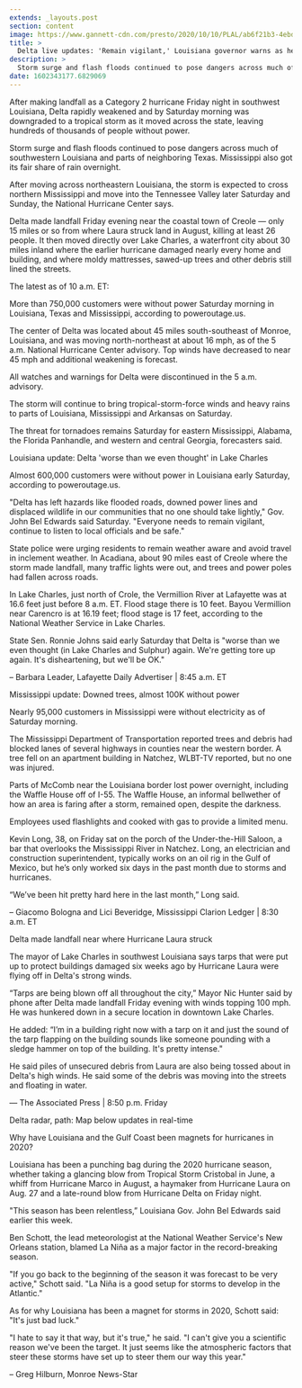 ```yaml
--- 
extends: _layouts.post 
section: content 
image: https://www.gannett-cdn.com/presto/2020/10/10/PLAL/ab6f21b3-4ebd-42db-a504-319474bbd7d6-Delta.pre-2477.jpg?crop=2923,1644,x1,y0&width=2923&height=1644&format=pjpg&auto=webp 
title: > 
  Delta live updates: 'Remain vigilant,' Louisiana governor warns as heavy rain, tropical storm-force winds continue 
description: > 
  Storm surge and flash floods continued to pose dangers across much of southwestern Louisiana and parts of neighboring Texas.ET:More than 750,000 customers were without power Saturday morning in Louisiana, Texas and Mississippi, according to poweroutage.us.The storm will continue to bring tropical-storm-force winds and heavy rains to parts of Louisiana, Mississippi and Arkansas on Saturday.Louisiana update: Delta 'worse than we even thought' in Lake CharlesAlmost 600,000 customers were without power in Louisiana early Saturday, according to poweroutage.us.Parts of McComb near the Louisiana border lost power overnight, including the Waffle House off of I-55. 
date: 1602343177.6829069 
--- 
```

After making landfall as a Category 2 hurricane Friday night in southwest Louisiana, Delta rapidly weakened and by Saturday morning was downgraded to a tropical storm as it moved across the state, leaving hundreds of thousands of people without power.

Storm surge and flash floods continued to pose dangers across much of southwestern Louisiana and parts of neighboring Texas. Mississippi also got its fair share of rain overnight.

After moving across northeastern Louisiana, the storm is expected to cross northern Mississippi and move into the Tennessee Valley later Saturday and Sunday, the National Hurricane Center says.

Delta made landfall Friday evening near the coastal town of Creole — only 15 miles or so from where Laura struck land in August, killing at least 26 people. It then moved directly over Lake Charles, a waterfront city about 30 miles inland where the earlier hurricane damaged nearly every home and building, and where moldy mattresses, sawed-up trees and other debris still lined the streets.

The latest as of 10 a.m. ET:

More than 750,000 customers were without power Saturday morning in Louisiana, Texas and Mississippi, according to poweroutage.us.

The center of Delta was located about 45 miles south-southeast of Monroe, Louisiana, and was moving north-northeast at about 16 mph, as of the 5 a.m. National Hurricane Center advisory. Top winds have decreased to near 45 mph and additional weakening is forecast.

All watches and warnings for Delta were discontinued in the 5 a.m. advisory.

The storm will continue to bring tropical-storm-force winds and heavy rains to parts of Louisiana, Mississippi and Arkansas on Saturday.

The threat for tornadoes remains Saturday for eastern Mississippi, Alabama, the Florida Panhandle, and western and central Georgia, forecasters said.

Louisiana update: Delta 'worse than we even thought' in Lake Charles

Almost 600,000 customers were without power in Louisiana early Saturday, according to poweroutage.us.

"Delta has left hazards like flooded roads, downed power lines and displaced wildlife in our communities that no one should take lightly," Gov. John Bel Edwards said Saturday. "Everyone needs to remain vigilant, continue to listen to local officials and be safe."

State police were urging residents to remain weather aware and avoid travel in inclement weather. In Acadiana, about 90 miles east of Creole where the storm made landfall, many traffic lights were out, and trees and power poles had fallen across roads.

In Lake Charles, just north of Crole, the Vermillion River at Lafayette was at 16.6 feet just before 8 a.m. ET. Flood stage there is 10 feet. Bayou Vermillion near Carencro is at 16.19 feet; flood stage is 17 feet, according to the National Weather Service in Lake Charles.

State Sen. Ronnie Johns said early Saturday that Delta is "worse than we even thought (in Lake Charles and Sulphur) again. We're getting tore up again. It's disheartening, but we'll be OK."

– Barbara Leader, Lafayette Daily Advertiser | 8:45 a.m. ET

Mississippi update: Downed trees, almost 100K without power

Nearly 95,000 customers in Mississippi were without electricity as of Saturday morning.

The Mississippi Department of Transportation reported trees and debris had blocked lanes of several highways in counties near the western border. A tree fell on an apartment building in Natchez, WLBT-TV reported, but no one was injured.

Parts of McComb near the Louisiana border lost power overnight, including the Waffle House off of I-55. The Waffle House, an informal bellwether of how an area is faring after a storm, remained open, despite the darkness.

Employees used flashlights and cooked with gas to provide a limited menu.

Kevin Long, 38, on Friday sat on the porch of the Under-the-Hill Saloon, a bar that overlooks the Mississippi River in Natchez. Long, an electrician and construction superintendent, typically works on an oil rig in the Gulf of Mexico, but he’s only worked six days in the past month due to storms and hurricanes.

“We’ve been hit pretty hard here in the last month,” Long said.

– Giacomo Bologna and Lici Beveridge, Mississippi Clarion Ledger | 8:30 a.m. ET

Delta made landfall near where Hurricane Laura struck

The mayor of Lake Charles in southwest Louisiana says tarps that were put up to protect buildings damaged six weeks ago by Hurricane Laura were flying off in Delta's strong winds.

“Tarps are being blown off all throughout the city,” Mayor Nic Hunter said by phone after Delta made landfall Friday evening with winds topping 100 mph. He was hunkered down in a secure location in downtown Lake Charles.

He added: “I’m in a building right now with a tarp on it and just the sound of the tarp flapping on the building sounds like someone pounding with a sledge hammer on top of the building. It's pretty intense."

He said piles of unsecured debris from Laura are also being tossed about in Delta's high winds. He said some of the debris was moving into the streets and floating in water.

— The Associated Press | 8:50 p.m. Friday

Delta radar, path: Map below updates in real-time

Why have Louisiana and the Gulf Coast been magnets for hurricanes in 2020?

Louisiana has been a punching bag during the 2020 hurricane season, whether taking a glancing blow from Tropical Storm Cristobal in June, a whiff from Hurricane Marco in August, a haymaker from Hurricane Laura on Aug. 27 and a late-round blow from Hurricane Delta on Friday night.

"This season has been relentless,” Louisiana Gov. John Bel Edwards said earlier this week.

Ben Schott, the lead meteorologist at the National Weather Service's New Orleans station, blamed La Niña as a major factor in the record-breaking season.

"If you go back to the beginning of the season it was forecast to be very active," Schott said. "La Niña is a good setup for storms to develop in the Atlantic."

As for why Louisiana has been a magnet for storms in 2020, Schott said: "It's just bad luck."

"I hate to say it that way, but it's true," he said. "I can't give you a scientific reason we've been the target. It just seems like the atmospheric factors that steer these storms have set up to steer them our way this year."

– Greg Hilburn, Monroe News-Star